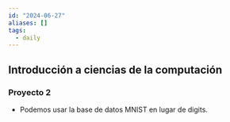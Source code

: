```yaml
---
id: "2024-06-27"
aliases: []
tags:
  - daily
---
```


## Introducción a ciencias de la computación

### Proyecto 2

- Podemos usar la base de datos MNIST en lugar de digits.

